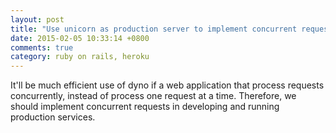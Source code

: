 ```yaml
---
layout: post
title: "Use unicorn as production server to implement concurrent requests"
date: 2015-02-05 10:33:14 +0800
comments: true
category: ruby on rails, heroku
---
```

It'll be much efficient use of dyno if a web application that process requests concurrently, instead of process one request at a time. Therefore, we should implement concurrent requests in developing and running production services.
